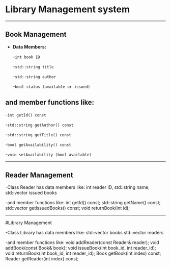 # Library Management system
******************************************************
## Book Management

- **Data Members:**

   -`int book ID`
   
   -`std::string title`
   
   -`std::string author`
   
   -`bool status (available or issued)`

## and member functions like:

   -`int getId() const`
   
   -`std::string getAuthor() const`
   
   -`std::string getTitle() const`
   
   -`bool getAvailability() const`
   
   -`void setAvailability (bool available)`

**********************************************

## Reader Management

-Class Reader has data members like:
   int reader ID,
   std::string name,
   std::vector<int> issued books

-and member functions like:
   int getId() const;
   std::string getName() const;
   std::vector<int> getIssuedBooks() const;
   void returnBook(int id);

***************************************

#Library Management

-Class Library has data members like:
    std::vector<Book> books
    std::vector<Reader> readers

-and member functions like:
     void addReader(const Reader& reader);
     void addBook(const Book& book);
     void issueBook(int book_id, int reader_id);
     void returnBook(int book_id, int reader_id);
     Book getBook(int index) const;
     Reader getReader(int index) const;
